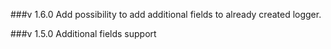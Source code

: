 ###v 1.6.0
Add possibility to add additional fields to already created logger.


###v 1.5.0
Additional fields support

